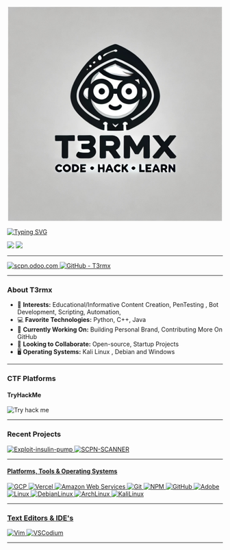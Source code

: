 <!-- Your banner image -->
<p align="center">
  <img src="https://github.com/T3rmx/T3rmx/blob/main/file-TNEykvtnXaZW6TpU7nJE4x.jpg" alt="Header image" width="500" height="500">
</p>

[![Typing SVG](https://readme-typing-svg.herokuapp.com?color=%23E3E3E3&left=true&vCenter=true&width=600&lines=You+Found+T3rmx!+;Programming+Geek,+Hacking+Enthusiast,+Content+Creator+;Nokturnal+Community+Founder)](https://git.io/typing-svg)
<p align="left">
  <a href="https://github.com/T3rmx/T3rmx"><img src="https://img.shields.io/badge/status-updating-brightgreen.svg"></a>
  <a href="https://github.com/T3rmx/T3rmx/stargazers"><img src="https://img.shields.io/github/stars/T3rmx"></a>
</p>

---

<p align="left">
  <a href="https://scpn.odoo.com">
    <img src="https://img.shields.io/badge/Website-scpn.odoo.com-1abc9c?style=flat-square&logo=Beacons.ai&logoColor=white" alt="scpn.odoo.com" />
  </a>
  <a href="https://github.com/T3rmx">
    <img src="https://img.shields.io/badge/GitHub-@T3rmx-F1007E?style=flat-square&logo=github&logoColor=white" alt="GitHub - T3rmx" />
  </a>
  
  
---

### About T3rmx 
- 🌟 **Interests:** Educational/Informative Content Creation, PenTesting , Bot Development, Scripting, Automation, 
- 💻 **Favorite Technologies:** Python, C++, Java
- 🌱 **Currently Working On:** Building Personal Brand, Contributing More On GitHub
- 🤝 **Looking to Collaborate:** Open-source, Startup Projects
- 🖥️ **Operating Systems:** Kali Linux , Debian and Windows

---


### CTF Platforms

#### TryHackMe
![Try hack me](https://tryhackme-badges.s3.amazonaws.com/T3rmx.png?update=4)
<!--
#### HackTheBox
![Try hack me](https://tryhackme-badges.s3.amazonaws.com/T3rmx.png?update=4)
-->
---

### Recent Projects
<p align="left">
  <a href="https://github.com/T3rmx/Exploit-insulin-pump">
    <img src="https://github-readme-stats.vercel.app/api/pin/?username=T3rmx&repo=Exploit-insulin-pump&theme=nightowl" alt="Exploit-insulin-pump" />
    
  </a>
  <a href="https://github.com/T3rmx/SCPN-SCANNER">
    <img src="https://github-readme-stats.vercel.app/api/pin/?username=T3rmx&repo=SCPN-SCANNER&theme=nightowl" alt="SCPN-SCANNER" />
    
  ---


#### Platforms, Tools & Operating Systems
<p align="left">
  <img src="https://img.shields.io/badge/Google%20Cloud-4285F4?style=flat-square&logo=googlecloud&logoColor=white" alt="GCP" />
  <img src="https://img.shields.io/badge/Vercel-000000?style=flat-square&logo=vercel&logoColor=white" alt="Vercel" />
  <img src="https://img.shields.io/badge/AWS-232F3E?style=flat-square&logo=amazonwebservices&logoColor=white" alt="Amazon Web Services" />
  <img src="https://img.shields.io/badge/Git-F05032?style=flat-square&logo=git&logoColor=white" alt="Git" />
  <img src="https://img.shields.io/badge/NPM-CB3837?style=flat-square&logo=npm&logoColor=white" alt="NPM" />
  <img src="https://img.shields.io/badge/GitHub-181717?style=flat-square&logo=github&logoColor=white" alt="GitHub" />
  <img src="https://img.shields.io/badge/Adobe-FF0000?style=flat-square&logo=adobe&logoColor=white" alt="Adobe" />
  <img src="https://img.shields.io/badge/Linux-FCC624?style=flat-square&logo=linux&logoColor=black" alt="Linux" />
  <img src="https://img.shields.io/badge/Debian-A81D33?style=flat-square&logo=debian&logoColor=white" alt="DebianLinux" />
  <img src="https://img.shields.io/badge/Arch%20Linux-1793D1?style=flat-square&logo=archlinux&logoColor=white" alt="ArchLinux" />
  <img src="https://img.shields.io/badge/Kali%20Linux-557C94?style=flat-square&logo=kalilinux&logoColor=white" alt="KaliLinux" />
</p>

---

### Text Editors & IDE's
<p align="left">
  <img src="https://img.shields.io/badge/Vim-019733?style=flat-square&logo=vim&logoColor=white" alt="Vim" />
  <img src="https://img.shields.io/badge/VSCodium-2F80ED?style=flat-square&logo=vscodium&logoColor=white" alt="VSCodium" />

---

<!---
T3rmx/T3rmx is a ✨ special ✨ repository because its `README.md` (this file) appears on your GitHub profile.
You can click the Preview link to take a look at your changes.
--->
